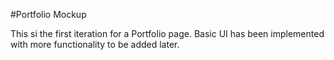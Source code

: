 #Portfolio Mockup

This si the first iteration for a Portfolio page. Basic UI has been implemented with more functionality to be added later.
